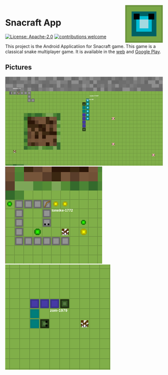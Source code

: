<img src="/pictures/icon.png?raw=true" align="right" title="Snacraft Logo" width="120">

# Snacraft App
[![License: Apache-2.0](https://img.shields.io/badge/license-Apache%202-blue.svg?style=flat)](https://opensource.org/licenses/Apache-2.0) [![contributions welcome](https://img.shields.io/badge/contributions-welcome-brightgreen.svg?style=flat)](https://github.com/dhiogoboza/snacraft-client/issues)

This project is the Android Applicatiion for Snacraft game. This game is a classical snake multiplayer game. It is available in the [web](http://snacraft.appspot.com/) and [Google Play](https://play.google.com/store/apps/details?id=io.snacraft.game).

## Pictures

<img src="/pictures/screenshot01.png?raw=true">
<img src="/pictures/screenshot02.png?raw=true">
<img src="/pictures/screenshot03.png?raw=true">
